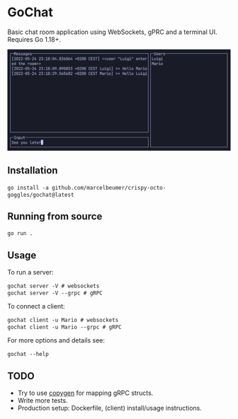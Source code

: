 # GoChat

Basic chat room application using WebSockets, gPRC and a terminal UI. Requires Go 1.18+.

<img src="./assets/screenshot.jpg" width="800px" />

## Installation

```
go install -a github.com/marcelbeumer/crispy-octo-goggles/gochat@latest
```

## Running from source

```
go run .
```

## Usage

To run a server:

```
gochat server -V # websockets
gochat server -V --grpc # gRPC
```

To connect a client:

```
gochat client -u Mario # websockets
gochat client -u Mario --grpc # gRPC
```

For more options and details see:

```
gochat --help
```

## TODO

- Try to use [copygen](https://github.com/switchupcb/copygen) for mapping gRPC structs.
- Write more tests.
- Production setup: Dockerfile, (client) install/usage instructions.
